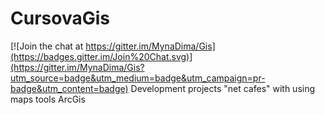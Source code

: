 # CursovaGis

[![Join the chat at https://gitter.im/MynaDima/Gis](https://badges.gitter.im/Join%20Chat.svg)](https://gitter.im/MynaDima/Gis?utm_source=badge&utm_medium=badge&utm_campaign=pr-badge&utm_content=badge)
Development projects "net cafes" with using maps tools ArcGis
